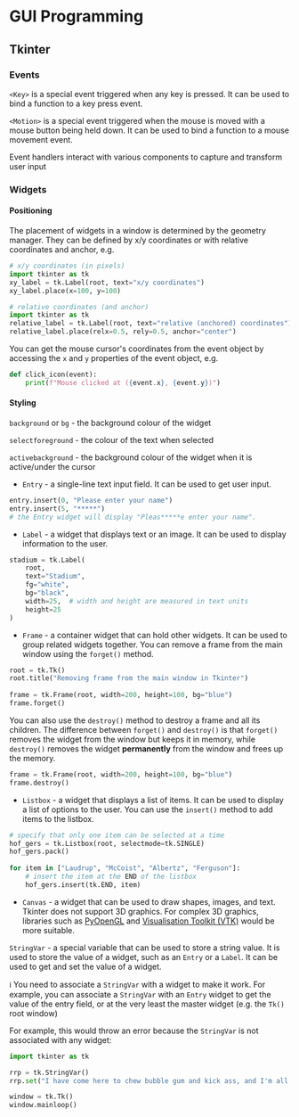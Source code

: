 # GUI Programming

## Tkinter

### Events
`<Key>` is a special event triggered when any key is pressed. It can be used to bind a function to a key press event.

`<Motion>` is a special event triggered when the mouse is moved with a mouse button being held down. It can be used to bind a function to a mouse movement event.

Event handlers interact with various components to capture and transform user input

### Widgets

#### Positioning

The placement of widgets in a window is determined by the geometry manager. They can be defined by x/y coordinates or with relative coordinates and anchor, e.g.
```python
# x/y coordinates (in pixels)
import tkinter as tk
xy_label = tk.Label(root, text="x/y coordinates")
xy_label.place(x=100, y=100)
```
```python
# relative coordinates (and anchor)
import tkinter as tk
relative_label = tk.Label(root, text="relative (anchored) coordinates")
relative_label.place(relx=0.5, rely=0.5, anchor="center")
```
You can get the mouse cursor's coordinates from the event object by accessing the `x` and `y` properties of the event object, e.g.
```python
def click_icon(event):
    print(f"Mouse clicked at ({event.x}, {event.y})")
```
#### Styling
`background` or `bg` - the background colour of the widget

`selectforeground` - the colour of the text when selected

`activebackground` - the background colour of the widget when it is active/under the cursor
 
- `Entry` - a single-line text input field. It can be used to get user input. 
```python
entry.insert(0, "Please enter your name")
entry.insert(5, "*****")
# the Entry widget will display "Pleas*****e enter your name".
```
* `Label` - a widget that displays text or an image. It can be used to display information to the user.
```python
stadium = tk.Label(
    root, 
    text="Stadium",
    fg="white",
    bg="black",
    width=25,  # width and height are measured in text units
    height=25
)
```
* `Frame` - a container widget that can hold other widgets. It can be used to group related widgets together.
You can remove a frame from the main window using the `forget()` method.
```python
root = tk.Tk()
root.title("Removing frame from the main window in Tkinter")
 
frame = tk.Frame(root, width=200, height=100, bg="blue")
frame.forget()
```
You can also use the `destroy()` method to destroy a frame and all its children. The difference between `forget()` and `destroy()` is that `forget()` removes the widget from the window but keeps it in memory, while `destroy()` removes the widget **permanently** from the window and frees up the memory.
```python
frame = tk.Frame(root, width=200, height=100, bg="blue")
frame.destroy()
```
* `Listbox` - a widget that displays a list of items. It can be used to display a list of options to the user. You can use the `insert()` method to add items to the listbox.
```python
# specify that only one item can be selected at a time
hof_gers = tk.Listbox(root, selectmode=tk.SINGLE)
hof_gers.pack()
 
for item in ["Laudrup", "McCoist", "Albertz", "Ferguson"]:
    # insert the item at the END of the listbox
    hof_gers.insert(tk.END, item)
```
* `Canvas` - a widget that can be used to draw shapes, images, and text. Tkinter does not support 3D graphics. For complex 3D graphics, libraries such as [PyOpenGL](https://pyopengl.sourceforge.net/) and [Visualisation Toolkit (VTK)](https://pypi.org/project/vtk/) would be more suitable.

`StringVar` - a special variable that can be used to store a string value. It is used to store the value of a widget, such as an `Entry` or a `Label`. It can be used to get and set the value of a widget.

:information_source: You need to associate a `StringVar` with a widget to make it work. For example, you can associate a `StringVar` with an `Entry` widget to get the value of the entry field, or at the very least the master widget (e.g. the `Tk()` root window)

For example, this would throw an error because the `StringVar` is not associated with any widget:
```python
import tkinter as tk

rrp = tk.StringVar()
rrp.set("I have come here to chew bubble gum and kick ass, and I'm all out of bubble gum")

window = tk.Tk()
window.mainloop()
```